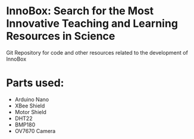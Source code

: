 <h1>InnoBox: Search for the Most Innovative Teaching and Learning Resources in Science</h1>
<p>Git Repository for code and other resources related to the development of InnoBox</p>
<h1>Parts used:</h1>
<ul>
	<li>Arduino Nano</li>
	<li>XBee Shield</li>
	<li>Motor Shield</li>
	<li>DHT22</li>
	<li>BMP180</li>
	<li>OV7670 Camera</li>
</ul>